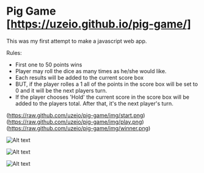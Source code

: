 # Pig Game [https://uzeio.github.io/pig-game/]

This was my first attempt to make a javascript web app.

Rules:
- First one to 50 points wins
- Player may roll the dice as many times as he/she would like.
- Each results will be added to the current score box
- BUT, if the player rolles a 1 all of the points in the score box will be set to 0 and it will be the next players turn.
- If the player chooses 'Hold' the current score in the score box will be added to the players total. After that, it's the next player's turn.

(https://raw.github.com/uzeio/pig-game/img/start.png)
(https://raw.github.com/uzeio/pig-game/img/play.png)
(https://raw.github.com/uzeio/pig-game/img/winner.png)


![Alt text](/img/start.jpg?raw=true "Game Start")

![Alt text](/img/play.jpg?raw=true "Game Session")

![Alt text](/img/winner.jpg?raw=true "Winner!")
